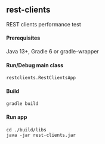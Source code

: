 ## rest-clients

REST clients performance test

#### Prerequisites

Java 13+, Gradle 6 or gradle-wrapper

#### Run/Debug main class

    restclients.RestClientsApp
    
#### Build

    gradle build

#### Run app

    cd ./build/libs
    java -jar rest-clients.jar

